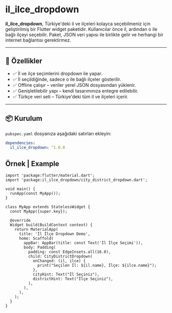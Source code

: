# il_ilce_dropdown

**il_ilce_dropdown**, Türkiye'deki il ve ilçeleri kolayca seçebilmeniz için geliştirilmiş bir Flutter widget paketidir. Kullanıcılar önce il, ardından o ile bağlı ilçeyi seçebilir. Paket, JSON veri yapısı ile birlikte gelir ve herhangi bir internet bağlantısı gerektirmez.

---

## 🚀 Özellikler

- ✅ İl ve ilçe seçimlerini dropdown ile yapar.
- ✅ İl seçildiğinde, sadece o ile bağlı ilçeler gösterilir.
- ✅ Offline çalışır – veriler yerel JSON dosyasından yüklenir.
- ✅ Genişletilebilir yapı – kendi tasarımınıza entegre edilebilir.
- ✅ Türkçe veri seti – Türkiye'deki tüm il ve ilçeleri içerir.

---

## 📦 Kurulum

`pubspec.yaml` dosyanıza aşağıdaki satırları ekleyin:

```yaml
dependencies:
  il_ilce_dropdown: ^1.0.0 
  ```


## Örnek | Example

```
import 'package:flutter/material.dart';
import 'package:il_ilce_dropdown/city_district_dropdown.dart';

void main() {
  runApp(const MyApp());
}

class MyApp extends StatelessWidget {
  const MyApp({super.key});

  @override
  Widget build(BuildContext context) {
    return MaterialApp(
      title: 'İl İlçe Dropdown Demo',
      home: Scaffold(
        appBar: AppBar(title: const Text('İl İlçe Seçimi')),
        body: Padding(
          padding: const EdgeInsets.all(16.0),
          child: CityDistrictDropdown(
            onChanged: (il, ilce) {
              print("Seçilen İl: ${il.name}, İlçe: ${ilce.name}");
            },
            cityHint: Text("İl Seçiniz"),
            districtHint: Text("İlçe Seçiniz"),
          ),
        ),
      ),
    );
  }
}

```